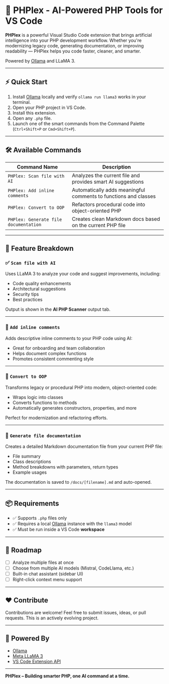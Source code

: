 # 🧠 PHPlex - AI-Powered PHP Tools for VS Code

**PHPlex** is a powerful Visual Studio Code extension that brings artificial intelligence into your PHP development workflow. Whether you're modernizing legacy code, generating documentation, or improving readability — PHPlex helps you code faster, cleaner, and smarter.

Powered by [Ollama](https://ollama.com) and LLaMA 3.

---

## ⚡ Quick Start

1. Install [Ollama](https://ollama.com) locally and verify `ollama run llama3` works in your terminal.
2. Open your PHP project in VS Code.
3. Install this extension.
4. Open any `.php` file.
5. Launch one of the smart commands from the Command Palette (`Ctrl+Shift+P` or `Cmd+Shift+P`).

---

## 🛠 Available Commands

| Command Name                             | Description                                                   |
|------------------------------------------|---------------------------------------------------------------|
| `PHPlex: Scan file with AI`              | Analyzes the current file and provides smart AI suggestions   |
| `PHPlex: Add inline comments`            | Automatically adds meaningful comments to functions and classes |
| `PHPlex: Convert to OOP`                 | Refactors procedural code into object-oriented PHP            |
| `PHPlex: Generate file documentation`    | Creates clean Markdown docs based on the current PHP file     |

---

## 📄 Feature Breakdown

### ✅ `Scan file with AI`

Uses LLaMA 3 to analyze your code and suggest improvements, including:
- Code quality enhancements
- Architectural suggestions
- Security tips
- Best practices

Output is shown in the **AI PHP Scanner** output tab.

---

### 💬 `Add inline comments`

Adds descriptive inline comments to your PHP code using AI:
- Great for onboarding and team collaboration
- Helps document complex functions
- Promotes consistent commenting style

---

### 🧱 `Convert to OOP`

Transforms legacy or procedural PHP into modern, object-oriented code:
- Wraps logic into classes
- Converts functions to methods
- Automatically generates constructors, properties, and more

Perfect for modernization and refactoring efforts.

---

### 📘 `Generate file documentation`

Creates a detailed Markdown documentation file from your current PHP file:
- File summary
- Class descriptions
- Method breakdowns with parameters, return types
- Example usages

The documentation is saved to `/docs/[filename].md` and auto-opened.

---

## 📦 Requirements

- ✅ Supports `.php` files only
- ✅ Requires a local [Ollama](https://ollama.com) instance with the `llama3` model
- ✅ Must be run inside a VS Code **workspace**

---

## 🚀 Roadmap

- [ ] Analyze multiple files at once
- [ ] Choose from multiple AI models (Mistral, CodeLlama, etc.)
- [ ] Built-in chat assistant (sidebar UI)
- [ ] Right-click context menu support

---

## ❤️ Contribute

Contributions are welcome! Feel free to submit issues, ideas, or pull requests. This is an actively evolving project.

---

## 🧠 Powered By

- [Ollama](https://ollama.com)
- [Meta LLaMA 3](https://ai.meta.com/llama/)
- [VS Code Extension API](https://code.visualstudio.com/api)

---

**PHPlex – Building smarter PHP, one AI command at a time.**
